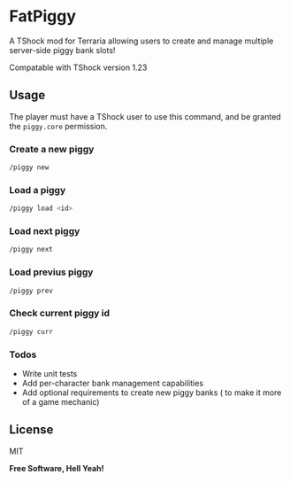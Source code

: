 # FatPiggy

A TShock mod for Terraria allowing users to create and manage multiple server-side piggy bank slots!

Compatable with TShock version 1.23

## Usage
The player must have a TShock user to use this command, and be granted the `piggy.core` permission.
### Create a new piggy
```sh
/piggy new
```

### Load a piggy
```sh
/piggy load <id>
```

### Load next piggy
```sh
/piggy next
```

### Load previus piggy
```sh
/piggy prev

```

### Check current piggy id
```sh
/piggy curr
```


### Todos

 - Write unit tests
 - Add per-character bank management capabilities
 - Add optional requirements to create new piggy banks ( to make it more of a game mechanic)

License
----

MIT


**Free Software, Hell Yeah!**

